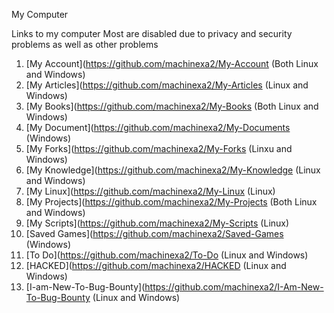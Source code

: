 My Computer

Links to my computer Most are disabled due to privacy and security problems as well as other problems
1) [My Account](https://github.com/machinexa2/My-Account (Both Linux and Windows)
2) [My Articles](https://github.com/machinexa2/My-Articles (Linux and Windows)
3) [My Books](https://github.com/machinexa2/My-Books (Both Linux and Windows)
4) [My Document](https://github.com/machinexa2/My-Documents (Windows)
5) [My Forks](https://github.com/machinexa2/My-Forks (Linxu and Windows)
6) [My Knowledge](https://github.com/machinexa2/My-Knowledge (Linux and Windows)
7) [My Linux](https://github.com/machinexa2/My-Linux (Linux)
8) [My Projects](https://github.com/machinexa2/My-Projects (Both Linux and Windows)
9) [My Scripts](https://github.com/machinexa2/My-Scripts (Linux)
10) [Saved Games](https://github.com/machinexa2/Saved-Games (Windows)
11) [To Do](https://github.com/machinexa2/To-Do (Linux and Windows)
12) [HACKED](https://github.com/machinexa2/HACKED (Linux and Windows)
13) [I-am-New-To-Bug-Bounty](https://github.com/machinexa2/I-Am-New-To-Bug-Bounty (Linux and Windows)
